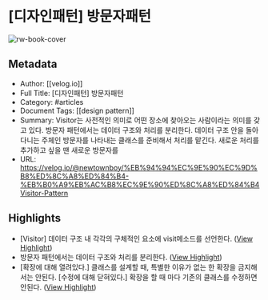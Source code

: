 # [디자인패턴] 방문자패턴

![rw-book-cover](https://velog.velcdn.com/images/newtownboy/post/3438f3a4-b8c3-4423-a9da-45cb0415a499/designPattern.jpg)

## Metadata
- Author: [[velog.io]]
- Full Title: [디자인패턴] 방문자패턴
- Category: #articles
- Document Tags: [[design pattern]] 
- Summary: Visitor는 사전적인 의미로 어떤 장소에 찾아오는 사람이라는 의미를 갖고 있다. 방문자 패턴에서는 데이터 구조와 처리를 분리한다. 데이터 구조 안을 돌아다니는 주체인 방문자를 나타내는 클래스를 준비해서 처리를 맡긴다. 새로운 처리를 추가하고 싶을 땐 새로운 방문자를
- URL: https://velog.io/@newtownboy/%EB%94%94%EC%9E%90%EC%9D%B8%ED%8C%A8%ED%84%B4-%EB%B0%A9%EB%AC%B8%EC%9E%90%ED%8C%A8%ED%84%B4Visitor-Pattern

## Highlights
- [Visitor] 
  데이터 구조 내 각각의 구체적인 요소에 visit메소드를 선언한다. ([View Highlight](https://read.readwise.io/read/01hep7ej5sgdcmgt5mc8x5jx5j))
- 방문자 패턴에서는 데이터 구조와 처리를 분리한다. ([View Highlight](https://read.readwise.io/read/01he1yeb25rsnr5f84c5z4d0pc))
- [확장에 대해 열려있다.] 
  클래스를 설계할 때, 특별한 이유가 없는 한 확장을 금지해서는 안된다.
  [수정에 대해 닫혀있다.] 
  확장을 할 때 마다 기존의 클래스를 수정하면 안된다. ([View Highlight](https://read.readwise.io/read/01he1yerde5a3m5mahns8zkpbb))
